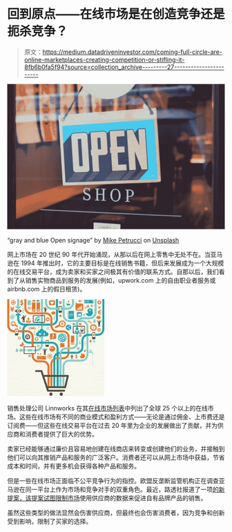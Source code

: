 # 回到原点——在线市场是在创造竞争还是扼杀竞争？

> 原文：<https://medium.datadriveninvestor.com/coming-full-circle-are-online-marketplaces-creating-competition-or-stifling-it-8fb6b0fa5f94?source=collection_archive---------27----------------------->

![](img/693da02fcf8c64465170019e0ce0fbe9.png)

“gray and blue Open signage” by [Mike Petrucci](https://unsplash.com/@mikepetrucci?utm_source=medium&utm_medium=referral) on [Unsplash](https://unsplash.com?utm_source=medium&utm_medium=referral)

网上市场在 20 世纪 90 年代开始涌现，从那以后在网上零售中无处不在。当亚马逊在 1994 年推出时，它的主要目标是在线销售书籍，但后来发展成为一个大规模的在线交易平台，成为卖家和买家之间极其有价值的联系方式。自那以后，我们看到了从销售实物商品到服务的发展(例如，upwork.com 上的自由职业者服务或 airbnb.com 上的假日租赁)。

![](img/921e2f1bfc6b48f6e6f56899a3c62e7f.png)

销售处理公司 Linnworks 在其[在线市场列表](https://blog.linnworks.com/complete-list-of-online-marketplaces)中列出了全球 25 个以上的在线市场。这些在线市场有不同的商业模式和盈利方式——无论是通过佣金、上市费还是订阅费——但这些在线交易平台在过去 20 年里为企业的发展做出了贡献，并为供应商和消费者提供了巨大的优势。

卖家已经能够通过廉价且容易地创建在线商店来转变或创建他们的业务，并接触到他们可以向其推销产品和服务的广泛客户。消费者还可以从网上市场中获益，节省成本和时间，并有更多机会获得各种产品和服务。

但是一些在线市场正面临不公平竞争行为的指控。欧盟反垄断监管机构正在调查亚马逊在同一平台上作为市场和竞争对手的双重角色。最近，路透社报道了一项[的新提案，该提案试图限制市场](https://www.reuters.com/article/us-eu-amazon-com-parliament-exclusive/exclusive-key-eu-lawmakers-plan-to-rein-in-online-marketplaces-a-threat-to-amazon-idUSKCN1MM2B7?feedName=topNews&feedType=RSS)使用供应商的数据来促进自有品牌产品的销售。

虽然这些类型的做法显然会伤害供应商，但最终也会伤害消费者，因为竞争和创新受到影响，限制了买家的选择。